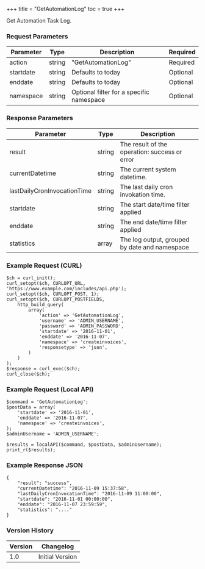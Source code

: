 +++
title = "GetAutomationLog"
toc = true
+++

Get Automation Task Log.

### Request Parameters

| Parameter | Type | Description | Required |
| --------- | ---- | ----------- | -------- |
| action | string | "GetAutomationLog" | Required |
| startdate | string | Defaults to today | Optional |
| enddate | string | Defaults to today | Optional |
| namespace | string | Optional filter for a specific namespace | Optional |

### Response Parameters

| Parameter | Type | Description |
| --------- | ---- | ----------- |
| result | string | The result of the operation: success or error |
| currentDatetime | string | The current system datetime. |
| lastDailyCronInvocationTime | string | The last daily cron invokation time. |
| startdate | string | The start date/time filter applied |
| enddate | string | The end date/time filter applied |
| statistics | array | The log output, grouped by date and namespace |


### Example Request (CURL)

```
$ch = curl_init();
curl_setopt($ch, CURLOPT_URL, 'https://www.example.com/includes/api.php');
curl_setopt($ch, CURLOPT_POST, 1);
curl_setopt($ch, CURLOPT_POSTFIELDS,
    http_build_query(
        array(
            'action' => 'GetAutomationLog',
            'username' => 'ADMIN_USERNAME',
            'password' => 'ADMIN_PASSWORD',
            'startdate' => '2016-11-01',
            'enddate' => '2016-11-07',
            'namespace' => 'createinvoices',
            'responsetype' => 'json',
        )
    )
);
$response = curl_exec($ch);
curl_close($ch);
```


### Example Request (Local API)

```
$command = 'GetAutomationLog';
$postData = array(
    'startdate' => '2016-11-01',
    'enddate' => '2016-11-07',
    'namespace' => 'createinvoices',
);
$adminUsername = 'ADMIN_USERNAME';

$results = localAPI($command, $postData, $adminUsername);
print_r($results);
```


### Example Response JSON

```
{
    "result": "success",
    "currentDatetime": "2016-11-09 15:37:58",
    "lastDailyCronInvocationTime": "2016-11-09 11:00:00",
    "startdate": "2016-11-01 00:00:00",
    "enddate": "2016-11-07 23:59:59",
    "statistics": "...."
}
```


### Version History

| Version | Changelog |
| ------- | --------- |
| 1.0 | Initial Version |
